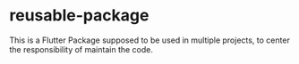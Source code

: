 # reusable-package
This is a Flutter Package supposed to be used in multiple projects, to center the responsibility of maintain the code.
